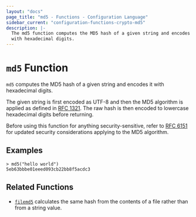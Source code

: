 ```yaml
---
layout: "docs"
page_title: "md5 - Functions - Configuration Language"
sidebar_current: "configuration-functions-crypto-md5"
description: |-
  The md5 function computes the MD5 hash of a given string and encodes it
  with hexadecimal digits.
---
```


# `md5` Function


`md5` computes the MD5 hash of a given string and encodes it with
hexadecimal digits.

The given string is first encoded as UTF-8 and then the MD5 algorithm is applied
as defined in [RFC 1321](https://tools.ietf.org/html/rfc1321). The raw hash is
then encoded to lowercase hexadecimal digits before returning.

Before using this function for anything security-sensitive, refer to
[RFC 6151](https://tools.ietf.org/html/rfc6151) for updated security
considerations applying to the MD5 algorithm.

## Examples

```
> md5("hello world")
5eb63bbbe01eeed093cb22bb8f5acdc3
```

## Related Functions

* [`filemd5`](./filemd5.html) calculates the same hash from
  the contents of a file rather than from a string value.
